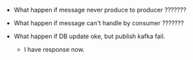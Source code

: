 - What happen if message never produce to producer ???????

- What happen if message can't handle by consumer ???????

- What happen if DB update oke, but publish kafka fail.
  - I have response now.

